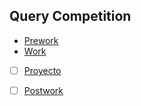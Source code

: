 ## Query Competition

- [Prework](Prework) 
- [Work](Work)
- [ ] [Proyecto](Proyecto)
- [ ] [Postwork](Postwork)


